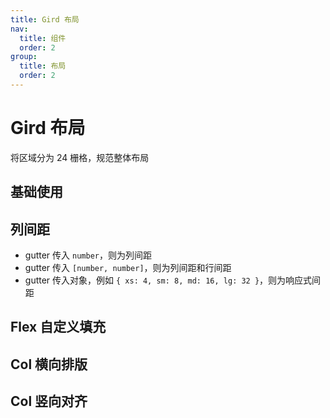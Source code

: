 ```yaml
---
title: Gird 布局
nav:
  title: 组件
  order: 2
group:
  title: 布局
  order: 2
---
```


# Gird 布局

将区域分为 24 栅格，规范整体布局

## 基础使用

<code src="./demos/base.tsx"></code>

## 列间距

- gutter 传入 `number`，则为列间距
- gutter 传入 `[number, number]`，则为列间距和行间距
- gutter 传入对象，例如 `{ xs: 4, sm: 8, md: 16, lg: 32 }`，则为响应式间距

<code src="./demos/gap.tsx"></code>

## Flex 自定义填充

<code src="./demos/flex.tsx"></code>

## Col 横向排版

<code src="./demos/justify.tsx"></code>

## Col 竖向对齐

<code src="./demos/align.tsx"></code>
